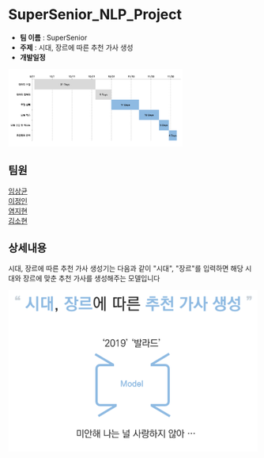 # SuperSenior_NLP_Project

- __팀 이름__ : SuperSenior
-  __주제__ : 시대, 장르에 따른 추천 가사 생성
- __개발일정__
<img src="./Documents/src/schedule.PNG" width="70%">

## 팀원

 [임상균](https://github.com/ImSangKyun)<br>
 [이정인](https://github.com/jeongiin)<br>
 [염지현](https://github.com/yeomja99)<br>
 [김소현](https://github.com/sohyeon98720)<br>

## 상세내용

시대, 장르에 따른 추천 가사 생성기는 다음과 같이 "시대", "장르"를 입력하면 해당 시대와 장르에 맞춘 추천 가사를 생성해주는 모델입니다


![picture1.PNG](./Documents/src/picture1.PNG)
